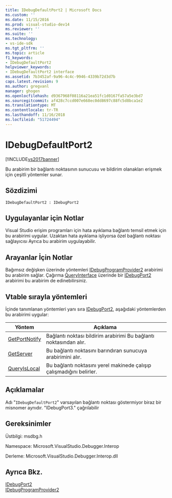 ```yaml
---
title: IDebugDefaultPort2 | Microsoft Docs
ms.custom: ''
ms.date: 11/15/2016
ms.prod: visual-studio-dev14
ms.reviewer: ''
ms.suite: ''
ms.technology:
- vs-ide-sdk
ms.tgt_pltfrm: ''
ms.topic: article
f1_keywords:
- IDebugDefaultPort2
helpviewer_keywords:
- IDebugDefaultPort2 interface
ms.assetid: 7b3452af-9a96-4c4c-9946-4339b72d3d7b
caps.latest.revision: 9
ms.author: gregvanl
manager: ghogen
ms.openlocfilehash: d9367968f08116a21ea51fc1d0167fa57a5e3bd7
ms.sourcegitcommit: af428c7ccd007e668ec0dd8697c88fc5d8bca1e2
ms.translationtype: MT
ms.contentlocale: tr-TR
ms.lasthandoff: 11/16/2018
ms.locfileid: "51724494"
---
```

# <a name="idebugdefaultport2"></a>IDebugDefaultPort2
[!INCLUDE[vs2017banner](../../../includes/vs2017banner.md)]

Bu arabirim bir bağlantı noktasının sunucusu ve bildirim olanakları erişmek için çeşitli yöntemler sunar.  
  
## <a name="syntax"></a>Sözdizimi  
  
```  
IDebugDefaultPort2 : IDebugPort2  
```  
  
## <a name="notes-for-implementers"></a>Uygulayanlar için Notlar  
 Visual Studio erişim programları için hata ayıklama bağlantı temsil etmek için bu arabirimi uygular. Uzaktan hata ayıklama işliyorsa özel bağlantı noktası sağlayıcısı Ayrıca bu arabirim uygulayabilir.  
  
## <a name="notes-for-callers"></a>Arayanlar İçin Notlar  
 Bağımsız değişken üzerinde yöntemleri [IDebugProgramProvider2](../../../extensibility/debugger/reference/idebugprogramprovider2.md) arabirimi bu arabirim sağlar. Çağırma [QueryInterface](http://msdn.microsoft.com/library/62fce95e-aafa-4187-b50b-e6611b74c3b3) üzerinde bir [IDebugPort2](../../../extensibility/debugger/reference/idebugport2.md) arabirimi bu arabirim de edinebilirsiniz.  
  
## <a name="methods-in-vtable-order"></a>Vtable sırayla yöntemleri  
 İçinde tanımlanan yöntemleri yanı sıra [IDebugPort2](../../../extensibility/debugger/reference/idebugport2.md), aşağıdaki yöntemlerden bu arabirimi uygular:  
  
|Yöntem|Açıklama|  
|------------|-----------------|  
|[GetPortNotify](../../../extensibility/debugger/reference/idebugdefaultport2-getportnotify.md)|Bağlantı noktası bildirim arabirimi Bu bağlantı noktasından alır.|  
|[GetServer](../../../extensibility/debugger/reference/idebugdefaultport2-getserver.md)|Bu bağlantı noktasını barındıran sunucuya arabirimini alır.|  
|[QueryIsLocal](../../../extensibility/debugger/reference/idebugdefaultport2-queryislocal.md)|Bu bağlantı noktasını yerel makinede çalışıp çalışmadığını belirler.|  
  
## <a name="remarks"></a>Açıklamalar  
 Adı "`IDebugDefaultPort2`" varsayılan bağlantı noktası göstermiyor biraz bir misnomer aynıdır. "IDebugPort3." çağrılabilir  
  
## <a name="requirements"></a>Gereksinimler  
 Üstbilgi: msdbg.h  
  
 Namespace: Microsoft.VisualStudio.Debugger.Interop  
  
 Derleme: Microsoft.VisualStudio.Debugger.Interop.dll  
  
## <a name="see-also"></a>Ayrıca Bkz.  
 [IDebugPort2](../../../extensibility/debugger/reference/idebugport2.md)   
 [IDebugProgramProvider2](../../../extensibility/debugger/reference/idebugprogramprovider2.md)


